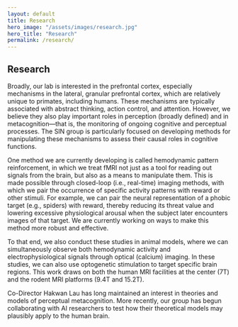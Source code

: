 ```yaml
---
layout: default
title: Research
hero_image: "/assets/images/research.jpg"
hero_title: "Research"
permalink: /research/
---
```

<!-- About Section -->
<section class="about-section">
  <div class="container">
    <div class="custom-container">
      <h2 class="section-title"><span>Research</span></h2>
    </div>
  </div>
</section>

Broadly, our lab is interested in the prefrontal cortex, especially mechanisms in the lateral, granular prefrontal cortex, which are relatively unique to primates, including humans. These mechanisms are typically associated with abstract thinking, action control, and attention. However, we believe they also play important roles in perception (broadly defined) and in metacognition—that is, the monitoring of ongoing cognitive and perceptual processes. The SIN group is particularly focused on developing methods for manipulating these mechanisms to assess their causal roles in cognitive functions.

One method we are currently developing is called hemodynamic pattern reinforcement, in which we treat fMRI not just as a tool for reading out signals from the brain, but also as a means to manipulate them. This is made possible through closed-loop (i.e., real-time) imaging methods, with which we pair the occurrence of specific activity patterns with reward or other stimuli. For example, we can pair the neural representation of a phobic target (e.g., spiders) with reward, thereby reducing its threat value and lowering excessive physiological arousal when the subject later encounters images of that target. We are currently working on ways to make this method more robust and effective.

To that end, we also conduct these studies in animal models, where we can simultaneously observe both hemodynamic activity and electrophysiological signals through optical (calcium) imaging. In these studies, we can also use optogenetic stimulation to target specific brain regions. This work draws on both the human MRI facilities at the center (7T) and the rodent MRI platforms (9.4T and 15.2T).

Co-Director Hakwan Lau has long maintained an interest in theories and models of perceptual metacognition. More recently, our group has begun collaborating with AI researchers to test how their theoretical models may plausibly apply to the human brain.
